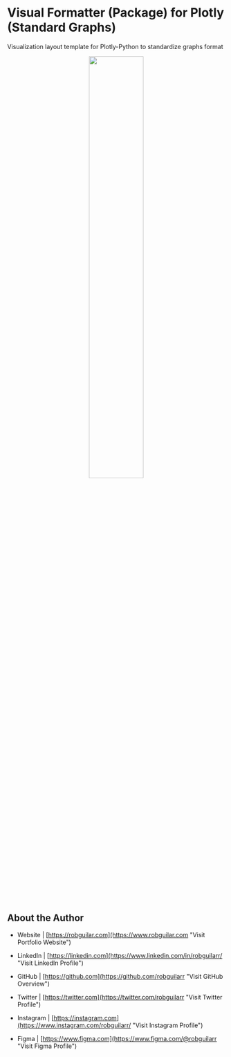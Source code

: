 # Visual Formatter (Package) for Plotly (Standard Graphs)

Visualization layout template for Plotly-Python to standardize graphs format


<p align="center">
 <img width="50%" height="50%" src="https://upload.wikimedia.org/wikipedia/commons/0/03/Plotly_logo.png">
</p>


## About the Author

- Website | [https://robguilar.com](https://www.robguilar.com "Visit Portfolio Website")

- LinkedIn | [https://linkedin.com](https://www.linkedin.com/in/robguilarr/ "Visit LinkedIn Profile")

- GitHub | [https://github.com](https://github.com/robguilarr "Visit GitHub Overview")

- Twitter | [https://twitter.com](https://twitter.com/robguilarr "Visit Twitter Profile")

- Instagram | [https://instagram.com](https://www.instagram.com/robguilarr/ "Visit Instagram Profile")

- Figma | [https://www.figma.com](https://www.figma.com/@robguilarr "Visit Figma Profile")
